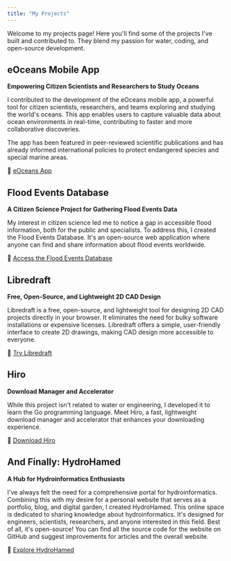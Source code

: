 ```yaml
---
title: "My Projects"
---
```


Welcome to my projects page! Here you'll find some of the projects I've built and contributed to. They blend my passion for water, coding, and open-source development.

## eOceans Mobile App

**Empowering Citizen Scientists and Researchers to Study Oceans**

I contributed to the development of the eOceans mobile app, a powerful tool for citizen scientists, researchers, and teams exploring and studying the world's oceans. This app enables users to capture valuable data about ocean environments in real-time, contributing to faster and more collaborative discoveries.

The app has been featured in peer-reviewed scientific publications and has already informed international policies to protect endangered species and special marine areas.

🔗 [eOceans App](https://eoceans.app/)

## Flood Events Database

**A Citizen Science Project for Gathering Flood Events Data**

My interest in citizen science led me to notice a gap in accessible flood information, both for the public and specialists. To address this, I created the Flood Events Database. It's an open-source web application where anyone can find and share information about flood events worldwide.

🔗 [Access the Flood Events Database](https://fed.hydrohamed.com)

## Libredraft

**Free, Open-Source, and Lightweight 2D CAD Design**

Libredraft is a free, open-source, and lightweight tool for designing 2D CAD projects directly in your browser. It eliminates the need for bulky software installations or expensive licenses. Libredraft offers a simple, user-friendly interface to create 2D drawings, making CAD design more accessible to everyone.

🔗 [Try Libredraft](https://www.libredraft.com)

## Hiro

**Download Manager and Accelerator**

While this project isn't related to water or engineering, I developed it to learn the Go programming language. Meet Hiro, a fast, lightweight download manager and accelerator that enhances your downloading experience.

🔗 [Download Hiro](https://github.com/hydrohamed/hiro)

## And Finally: HydroHamed

**A Hub for Hydroinformatics Enthusiasts**

I've always felt the need for a comprehensive portal for hydroinformatics. Combining this with my desire for a personal website that serves as a portfolio, blog, and digital garden, I created HydroHamed. This online space is dedicated to sharing knowledge about hydroinformatics. It's designed for engineers, scientists, researchers, and anyone interested in this field. Best of all, it's open-source! You can find all the source code for the website on GitHub and suggest improvements for articles and the overall website.

🔗 [Explore HydroHamed](https://www.hydrohamed.com)
